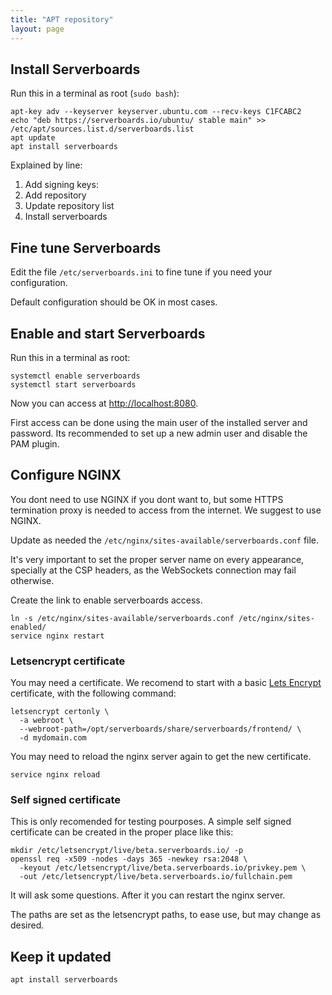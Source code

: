 ```yaml
---
title: "APT repository"
layout: page
---
```


## Install Serverboards

Run this in a terminal as root (`sudo bash`):

```shell
apt-key adv --keyserver keyserver.ubuntu.com --recv-keys C1FCABC2
echo "deb https://serverboards.io/ubuntu/ stable main" >> /etc/apt/sources.list.d/serverboards.list
apt update
apt install serverboards
```

Explained by line:
1. Add signing keys:
2. Add repository
3. Update repository list
4. Install serverboards


## Fine tune Serverboards

Edit the file `/etc/serverboards.ini` to fine tune if you need your
configuration.

Default configuration should be OK in most cases.

## Enable and start Serverboards

Run this in a terminal as root:

```shell
systemctl enable serverboards
systemctl start serverboards
```

Now you can access at [http://localhost:8080](http://localhost:8080).

First access can be done using the main user of the installed server and
password. Its recommended to set up a new admin user and disable the PAM plugin.

## Configure NGINX

You dont need to use NGINX if you dont want to, but some HTTPS termination
proxy is needed to access from the internet. We suggest to use NGINX.

Update as needed the `/etc/nginx/sites-available/serverboards.conf` file.

It's very important to set the proper server name on every appearance,
specially at the CSP headers, as the WebSockets connection may fail otherwise.

Create the link to enable serverboards access.

```shell
ln -s /etc/nginx/sites-available/serverboards.conf /etc/nginx/sites-enabled/
service nginx restart
```

### Letsencrypt certificate

You may need a certificate. We recomend to start with a basic [Lets
Encrypt](https://letsencrypt.org/) certificate, with the following
command:

```shell
letsencrypt certonly \
  -a webroot \
  --webroot-path=/opt/serverboards/share/serverboards/frontend/ \
  -d mydomain.com
```

You may need to reload the nginx server again to get the new
certificate.

```shell
service nginx reload
```

### Self signed certificate

This is only recomended for testing pourposes. A simple self signed certificate
can be created in the proper place like this:

```shell
mkdir /etc/letsencrypt/live/beta.serverboards.io/ -p
openssl req -x509 -nodes -days 365 -newkey rsa:2048 \
  -keyout /etc/letsencrypt/live/beta.serverboards.io/privkey.pem \
  -out /etc/letsencrypt/live/beta.serverboards.io/fullchain.pem
```

It will ask some questions. After it you can restart the nginx server.

The paths are set as the letsencrypt paths, to ease use, but may change as
desired.

## Keep it updated

```shell
apt install serverboards
```
